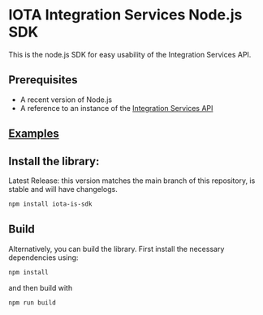 # IOTA Integration Services Node.js SDK

This is the node.js SDK for easy usability of the Integration Services API.

## Prerequisites

- A recent version of Node.js
- A reference to an instance of the [Integration Services API](https://github.com/iotaledger/integration-services)

## [Examples](https://github.com/iotaledger/integration-services/tree/master/clients/node/examples#readme)

## Install the library:

Latest Release: this version matches the main branch of this repository, is stable and will have changelogs.

```bash
npm install iota-is-sdk
```

## Build

Alternatively, you can build the library.
First install the necessary dependencies using:

```bash
npm install
```

and then build with

```bash
npm run build
```
